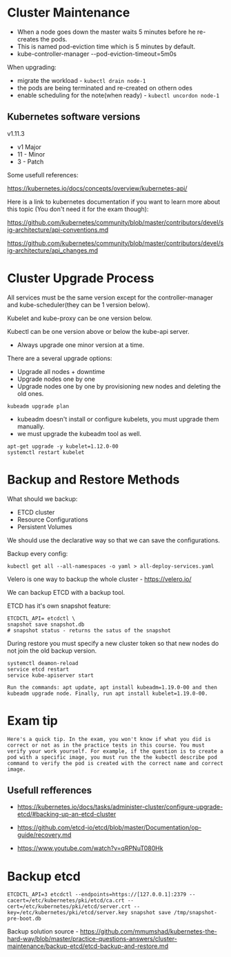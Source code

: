 # Cluster Maintenance

- When a node goes down the master waits 5 minutes before he re-creates the pods.
- This is named  pod-eviction time which is 5 minutes by default.
- kube-controller-manager --pod-eviction-timeout=5m0s

When upgrading:
- migrate the workload - ```kubectl drain node-1```
- the pods are being terminated and re-created on othern odes
- enable scheduling for the note(when ready) -  ```kubectl uncordon node-1```


## Kubernetes software versions

v1.11.3

- v1 Major
- 11 - Minor
- 3 - Patch

Some usefull references:

https://kubernetes.io/docs/concepts/overview/kubernetes-api/

Here is a link to kubernetes documentation if you want to learn more about this topic (You don't need it for the exam though):

https://github.com/kubernetes/community/blob/master/contributors/devel/sig-architecture/api-conventions.md

https://github.com/kubernetes/community/blob/master/contributors/devel/sig-architecture/api_changes.md

# Cluster Upgrade Process

All services must be the same version except for the controller-manager and kube-scheduler(they can be 1 version below).

Kubelet and kube-proxy can be one version below.

Kubectl can be one version above or below the kube-api server.

- Always upgrade one minor version at a time.

There are a several upgrade options:

- Upgrade all nodes + downtime
- Upgrade nodes one by one
- Upgrade nodes one by one by provisioning new nodes and deleting the old ones.

```
kubeadm upgrade plan

```

- kubeadm doesn't install or configure kubelets, you must upgrade them manually.
- we must upgrade the kubeadm tool as well.

```
apt-get upgrade -y kubelet=1.12.0-00
systemctl restart kubelet
```

# Backup and Restore Methods

What should we backup:

- ETCD cluster
- Resource Configurations
- Persistent Volumes

We should use the declarative way so that we can save the configurations.

Backup every config:

```
kubectl get all --all-namespaces -o yaml > all-deploy-services.yaml
```

Velero is one way to backup the whole cluster - https://velero.io/


We can backup ETCD with a backup tool.

ETCD has it's own snapshot feature:

```
ETCDCTL_API= etcdctl \
snapshot save snapshot.db
# snapshot status - returns the satus of the snapshot
```

During restore you must specify a new cluster token so that new nodes do not join the old backup version.

```
systemctl deamon-reload
service etcd restart
service kube-apiserver start
```


```
Run the commands: apt update, apt install kubeadm=1.19.0-00 and then kubeadm upgrade node. Finally, run apt install kubelet=1.19.0-00.
```

# Exam tip

```
Here's a quick tip. In the exam, you won't know if what you did is correct or not as in the practice tests in this course. You must verify your work yourself. For example, if the question is to create a pod with a specific image, you must run the the kubectl describe pod command to verify the pod is created with the correct name and correct image.
```


## Usefull refferences
- https://kubernetes.io/docs/tasks/administer-cluster/configure-upgrade-etcd/#backing-up-an-etcd-cluster

- https://github.com/etcd-io/etcd/blob/master/Documentation/op-guide/recovery.md

- https://www.youtube.com/watch?v=qRPNuT080Hk

# Backup etcd

```
ETCDCTL_API=3 etcdctl --endpoints=https://[127.0.0.1]:2379 --cacert=/etc/kubernetes/pki/etcd/ca.crt --cert=/etc/kubernetes/pki/etcd/server.crt --key=/etc/kubernetes/pki/etcd/server.key snapshot save /tmp/snapshot-pre-boot.db
```

Backup solution source - https://github.com/mmumshad/kubernetes-the-hard-way/blob/master/practice-questions-answers/cluster-maintenance/backup-etcd/etcd-backup-and-restore.md